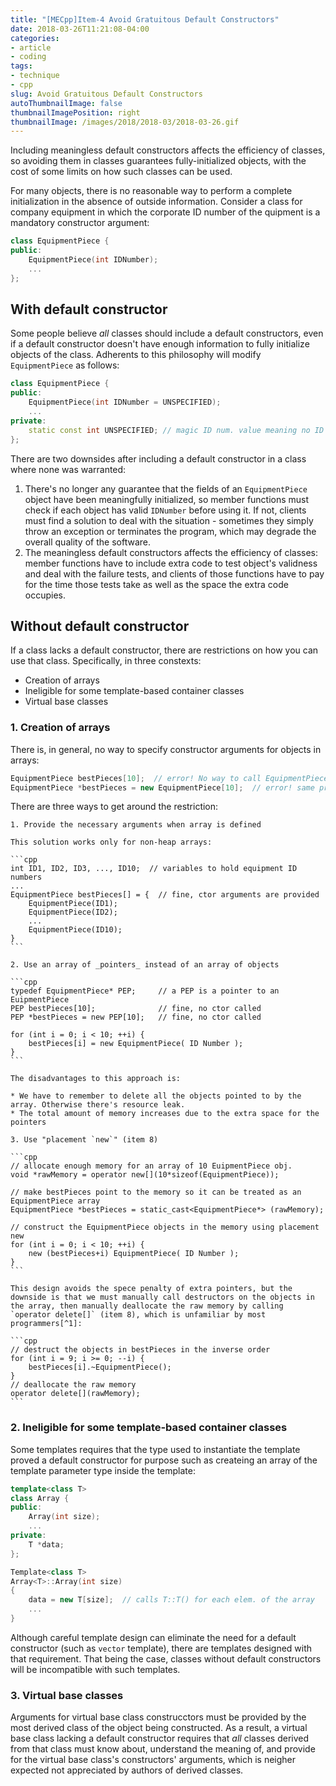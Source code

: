 ```yaml
---
title: "[MECpp]Item-4 Avoid Gratuitous Default Constructors"
date: 2018-03-26T11:21:08-04:00
categories:
- article
- coding
tags:
- technique
- cpp
slug: Avoid Gratuitous Default Constructors
autoThumbnailImage: false
thumbnailImagePosition: right
thumbnailImage: /images/2018/2018-03/2018-03-26.gif
---
```


Including meaningless default constructors affects the efficiency of classes, so avoiding them in classes guarantees fully-initialized objects, with the cost of some limits on how such classes can be used.
<!--more-->

For many objects, there is no reasonable way to perform a complete initialization in the absence of outside information. Consider a class for company equipment in which the corporate ID number of the quipment is a mandatory constructor argument:

```cpp
class EquipmentPiece {
public:
    EquipmentPiece(int IDNumber);
    ...
};
```

## With default constructor

Some people believe _all_ classes should include a default constructors, even if a default constructor doesn't have enough information to fully initialize objects of the class. Adherents to this philosophy will modify `EquipmentPiece` as follows:

```cpp
class EquipmentPiece {
public:
    EquipmentPiece(int IDNumber = UNSPECIFIED);
    ...
private:
    static const int UNSPECIFIED; // magic ID num. value meaning no ID was specified
};
```

There are two downsides after including a default constructor in a class where none was warranted:

1. There's no longer any guarantee that the fields of an `EquipmentPiece` object have been meaningfully initialized, so member functions must check if each object has valid `IDNumber` before using it. If not, clients must find a solution to deal with the situation - sometimes they simply throw an exception or terminates the program, which may degrade the overall quality of the software.
2. The meaningless default constructors affects the efficiency of classes: member functions have to include extra code to test object's validness and deal with the failure tests, and clients of those functions have to pay for the time those tests take as well as the space the extra code occupies.

## Without default constructor

If a class lacks a default constructor, there are restrictions on how you can use that class. Specifically, in three constexts:

* Creation of arrays
* Ineligible for some template-based container classes
* Virtual base classes

### 1. Creation of arrays

There is, in general, no way to specify constructor arguments for objects in arrays:

```cpp
EquipmentPiece bestPieces[10];  // error! No way to call EquipmentPiece ctors.
EquipmentPiece *bestPieces = new EquipmentPiece[10];  // error! same problem
```

There are three ways to get around the restriction:

    1. Provide the necessary arguments when array is defined

    This solution works only for non-heap arrays:

    ```cpp
    int ID1, ID2, ID3, ..., ID10;  // variables to hold equipment ID numbers
    ...
    EquipmentPiece bestPieces[] = {  // fine, ctor arguments are provided
        EquipmentPiece(ID1);
        EquipmentPiece(ID2);
        ...
        EquipmentPiece(ID10);
    }
    ```

    2. Use an array of _pointers_ instead of an array of objects

    ```cpp
    typedef EquipmentPiece* PEP;     // a PEP is a pointer to an EuipmentPiece
    PEP bestPieces[10];              // fine, no ctor called
    PEP *bestPieces = new PEP[10];   // fine, no ctor called
    
    for (int i = 0; i < 10; ++i) {
        bestPieces[i] = new EquipmentPiece( ID Number );
    }
    ```

    The disadvantages to this approach is:

    * We have to remember to delete all the objects pointed to by the array. Otherwise there's resource leak.
    * The total amount of memory increases due to the extra space for the pointers

    3. Use "placement `new`" (item 8)

    ```cpp
    // allocate enough memory for an array of 10 EuipmentPiece obj.
    void *rawMemory = operator new[](10*sizeof(EquipmentPiece));

    // make bestPieces point to the memory so it can be treated as an EquipmentPiece array
    EquipmentPiece *bestPieces = static_cast<EquipmentPiece*> (rawMemory);

    // construct the EquipmentPiece objects in the memory using placement new
    for (int i = 0; i < 10; ++i) {
        new (bestPieces+i) EquipmentPiece( ID Number );
    }
    ```

    This design avoids the spece penalty of extra pointers, but the downside is that we must manually call destructors on the objects in the array, then manually deallocate the raw memory by calling `operator delete[]` (item 8), which is unfamiliar by most programmers[^1]:

    ```cpp
    // destruct the objects in bestPieces in the inverse order
    for (int i = 9; i >= 0; --i) {
        bestPieces[i].~EquipmentPiece();    
    }
    // deallocate the raw memory
    operator delete[](rawMemory);
    ``` 

### 2. Ineligible for some template-based container classes

Some templates requires that the type used to instantiate the template proved a default constructor for purpose such as createing an array of the template parameter type inside the template:

```cpp
template<class T>
class Array {
public:
    Array(int size);
    ...
private:
    T *data;
};

Template<class T>
Array<T>::Array(int size)
{
    data = new T[size];  // calls T::T() for each elem. of the array
    ...
}
```

Although careful template design can eliminate the need for a default constructor (such as `vector` template), there are templates designed with that requirement. That being the case, classes without default constructors will be incompatible with such templates.

### 3. Virtual base classes

Arguments for virtual base class construcctors must be provided by the most derived class of the object being constructed. As a result, a virtual base class lacking a default constructor requires that _all_ classes derived from that class must know about, understand the meaning of, and provide for the virtual base class's constructors' arguments, which is neigher expected not appreciated by authors of derived classes.

[^1]: If we forget this requirement and use the normal array-deletion syntax `delete[] bestPieces`, the program will behave unpredictably, because deleting a pointer that didn't come from the `new` operator is undefined.